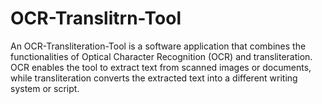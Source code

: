 # OCR-Translitrn-Tool
 An OCR-Transliteration-Tool is a software application that combines the functionalities of Optical Character Recognition (OCR) and transliteration. OCR enables the tool to extract text from scanned images or documents, while transliteration converts the extracted text into a different writing system or script.
